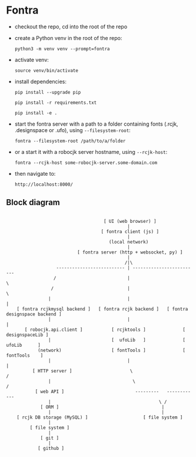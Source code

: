 # Fontra

- checkout the repo, cd into the root of the repo

- create a Python venv in the root of the repo:

    `python3 -m venv venv --prompt=fontra`

- activate venv:

    `source venv/bin/activate`

- install dependencies:

    `pip install --upgrade pip`

    `pip install -r requirements.txt`

    `pip install -e .`

- start the fontra server with a path to a folder containing fonts (.rcjk, .designspace or .ufo), using `--filesystem-root`:

    `fontra --filesystem-root /path/to/a/folder`

- or a start it with a robocjk server hostname, using `--rcjk-host`:

    `fontra --rcjk-host some-robocjk-server.some-domain.com`

- then navigate to:

    `http://localhost:8000/`

## Block diagram

```

                                     [ UI (web browser) ]
                                              |
                                    [ fontra client (js) ]
                                              |
                                       (local network)
                                              |
                           [ fontra server (http + websocket, py) ]
                                              |
                                             /|\
                   -------------------------- | -------------------------
                  /                           |                          \
                 /                            |                           \
                |                             |                            |
    [ fontra rcjkmysql backend ]   [ fontra rcjk backend ]   [ fontra designspace backend ]
                |                             |                            |
       [ robocjk.api.client ]           [ rcjktools ]              [ designspaceLib ]
                |                       [  ufoLib   ]              [    ufoLib      ]
            (network)                   [ fontTools ]              [   fontTools    ]
                |                             |                            |
          [ HTTP server ]                      \                          /
                |                               \                        /
           [ web API ]                           ---------   ------------
                |                                         \ /
             [ ORM ]                                       |
                |                                          |
    [ rcjk DB storage (MySQL) ]                     [ file system ]
                |
         [ file system ]
                |
             [ git ]
                |
            [ github ]

```
